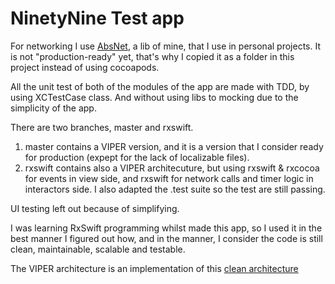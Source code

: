 # NinetyNine Test app

For networking I use [AbsNet](https://github.com/santiagofranco/AbsNet), a lib of mine, that I use in personal projects.
It is not "production-ready" yet, that's why I copied it as a folder in this project instead of using cocoapods.

All the unit test of both of the modules of the app are made with TDD, by using XCTestCase class. And without using libs to mocking due to the simplicity of the app. 

There are two branches, master and rxswift.
1. master contains a VIPER version, and it is a version that I consider ready for production (expept for the lack of localizable files).
2. rxswift contains also a VIPER architecuture, but using rxswift & rxcocoa for events in view side, and rxswift for network calls and timer logic in interactors side. I also adapted the .test suite so the test are still passing.

UI testing left out because of simplifying.

I was learning RxSwift programming whilst made this app, so I used it in the best manner I figured out how, and in the manner, I consider the code is still clean, maintainable, scalable and testable.

The VIPER architecture is an implementation of this [clean architecture](https://blog.cleancoder.com/uncle-bob/2012/08/13/the-clean-architecture.html)
